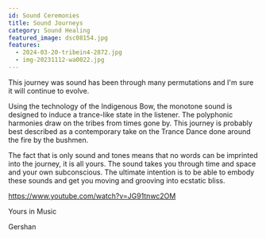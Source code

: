```yaml
---
id: Sound Ceremonies
title: Sound Journeys
category: Sound Healing
featured_image: dsc08154.jpg
features:
  - 2024-03-20-tribein4-2872.jpg
  - img-20231112-wa0022.jpg
---
```

This journey was sound has been through many permutations and I'm sure it will continue to evolve.

Using the technology of the Indigenous Bow, the monotone sound is designed to induce a trance-like state in the listener. The polyphonic harmonies draw on the tribes from times gone by. This journey is probably best described  as a contemporary take on the Trance Dance done around the fire by the bushmen. 

The fact that is only sound and tones means that no words can be imprinted into the journey, it is all yours. The sound takes you through time and space and your own subconscious. The ultimate intention is to be able to embody these sounds and get you moving and grooving into ecstatic bliss. 

https://www.youtube.com/watch?v=JG91tnwc2OM

Yours in Music

Gershan
